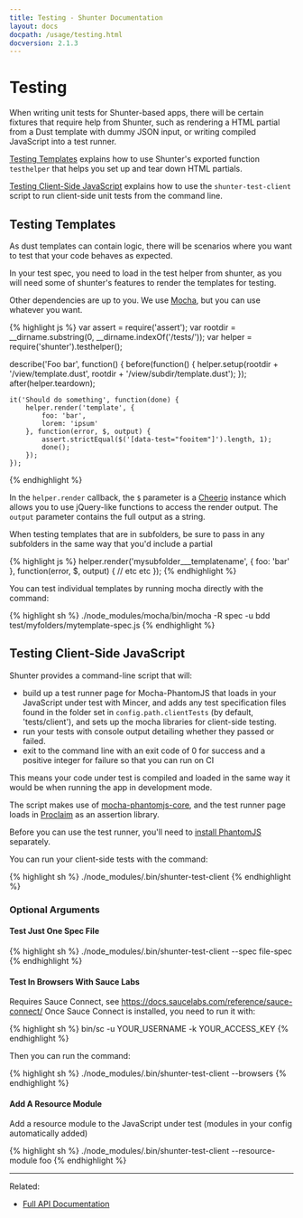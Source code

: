 ```yaml
---
title: Testing - Shunter Documentation
layout: docs
docpath: /usage/testing.html
docversion: 2.1.3
---
```


Testing
=======

When writing unit tests for Shunter-based apps, there will be certain fixtures that require help from Shunter, such as rendering a HTML partial from a Dust template with dummy JSON input, or writing compiled JavaScript into a test runner.

[Testing Templates](#testing-templates) explains how to use Shunter's exported function `testhelper` that helps you set up and tear down HTML partials.

[Testing Client-Side JavaScript](testing-client-side-javascript) explains how to use the `shunter-test-client` script to run client-side unit tests from the command line.


Testing Templates
-----------------

As dust templates can contain logic, there will be scenarios where you want to test that your code behaves as expected.

In your test spec, you need to load in the test helper from shunter, as you will need some of shunter's features to render the templates for testing.

Other dependencies are up to you. We use [Mocha](https://mochajs.org/), but you can use whatever you want.

{% highlight js %}
var assert = require('assert');
var rootdir = __dirname.substring(0, __dirname.indexOf('/tests/'));
var helper = require('shunter').testhelper();

describe('Foo bar', function() {
    before(function() {
        helper.setup(rootdir + '/view/template.dust', rootdir + '/view/subdir/template.dust');
    });
    after(helper.teardown);

    it('Should do something', function(done) {
        helper.render('template', {
            foo: 'bar',
            lorem: 'ipsum'
        }, function(error, $, output) {
            assert.strictEqual($('[data-test="fooitem"]').length, 1);
            done();
        });
    });
{% endhighlight %}

In the `helper.render` callback, the `$` parameter is a [Cheerio](https://github.com/cheeriojs/cheerio) instance which allows you to use jQuery-like functions to access the render output. The `output` parameter contains the full output as a string.

When testing templates that are in subfolders, be sure to pass in any subfolders in the same way that you'd include a partial

{% highlight js %}
helper.render('mysubfolder___templatename', {
    foo: 'bar'
}, function(error, $, output) {
    // etc etc
});
{% endhighlight %}

You can test individual templates by running mocha directly with the command:

{% highlight sh %}
./node_modules/mocha/bin/mocha -R spec -u bdd test/myfolders/mytemplate-spec.js
{% endhighlight %}


Testing Client-Side JavaScript
------------------------------

Shunter provides a command-line script that will:

* build up a test runner page for Mocha-PhantomJS that loads in your JavaScript under test with Mincer, and adds any test specification files found in the folder set in `config.path.clientTests` (by default, 'tests/client'), and sets up the mocha libraries for client-side testing.
* run your tests with console output detailing whether they passed or failed.
* exit to the command line with an exit code of 0 for success and a positive integer for failure so that you can run on CI

This means your code under test is compiled and loaded in the same way it would be when running the app in development mode.

The script makes use of [mocha-phantomjs-core](https://github.com/nathanboktae/mocha-phantomjs-core), and the test runner page loads in [Proclaim](https://github.com/rowanmanning/proclaim) as an assertion library.

Before you can use the test runner, you'll need to [install PhantomJS](http://phantomjs.org/) separately.

You can run your client-side tests with the command:

{% highlight sh %}
./node_modules/.bin/shunter-test-client
{% endhighlight %}

### Optional Arguments ###

#### Test Just One Spec File ####

{% highlight sh %}
./node_modules/.bin/shunter-test-client --spec file-spec
{% endhighlight %}

#### Test In Browsers With Sauce Labs ####

Requires Sauce Connect, see https://docs.saucelabs.com/reference/sauce-connect/
Once Sauce Connect is installed, you need to run it with:

{% highlight sh %}
bin/sc -u YOUR_USERNAME -k YOUR_ACCESS_KEY
{% endhighlight %}

Then you can run the command:

{% highlight sh %}
./node_modules/.bin/shunter-test-client --browsers
{% endhighlight %}

#### Add A Resource Module ####
Add a resource module to the JavaScript under test (modules in your config automatically added)

{% highlight sh %}
./node_modules/.bin/shunter-test-client --resource-module foo
{% endhighlight %}


---

Related:

- [Full API Documentation](index.html)
